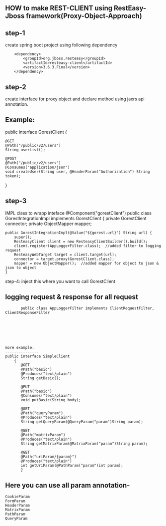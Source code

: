 HOW to make REST-CLIENT using RestEasy-Jboss framework(Proxy-Object-Approach)
-----------------------------------------------------------------------------
step-1
------
create spring boot project using following dependency

		<dependency>
			<groupId>org.jboss.resteasy</groupId>
			<artifactId>resteasy-client</artifactId>
			<version>3.6.3.Final</version>
		</dependency>
		
step-2
--------
create interface for proxy object and declare method using jaxrs api annotation.

Example:
----------
public interface GorestClient {

	@GET
	@Path("/public/v2/users")
	String userList();

	@POST
	@Path("/public/v2/users")
	@Consumes("application/json")
	void createUser(String user, @HeaderParam("Authorization") String token);

}
			
step-3
---------
 IMPL class to wrapp inteface
@Component("gorestClient")
public class GorestIntegrationImpl implements GorestClient {
	private GorestClient connector;
	private ObjectMapper mapper;

	public GorestIntegrationImpl(@Value("${gorest.url}") String url) {
		super();
		ResteasyClient client = new ResteasyClientBuilder().build();
		client.register(AppLoggerFilter.class);  //added filter to logging request
		ResteasyWebTarget target = client.target(url);
		connector = target.proxy(GorestClient.class);
		mapper = new ObjectMapper();  //added mapper for object to json & json to object
	}
	
	
	
step-4:
inject this where you want to call GorestClient

	
	
   logging request & response for all request
   -------------------------------------------
		   
		   
		   public class AppLoggerFilter implements ClientRequestFilter, ClientResponseFilter
			
		   
	
	
	
	
		
	more example:
	---------------
	public interface SimpleClient
		{
		   @GET
		   @Path("basic")
		   @Produces("text/plain")
		   String getBasic();

		   @PUT
		   @Path("basic")
		   @Consumes("text/plain")
		   void putBasic(String body);

		   @GET
		   @Path("queryParam")
		   @Produces("text/plain")
		   String getQueryParam(@QueryParam("param")String param);

		   @GET
		   @Path("matrixParam")
		   @Produces("text/plain")
		   String getMatrixParam(@MatrixParam("param")String param);

		   @GET
		   @Path("uriParam/{param}")
		   @Produces("text/plain")
		   int getUriParam(@PathParam("param")int param); 
		   }
	
	
Here you can use all param annotation-
-------------------------------------
	CookieParam	
	FormParam	
	HeaderParam	
	MatrixParam	
	PathParam	
	QueryParam
	

